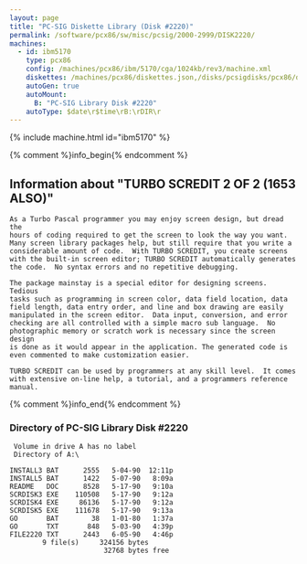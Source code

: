 ```yaml
---
layout: page
title: "PC-SIG Diskette Library (Disk #2220)"
permalink: /software/pcx86/sw/misc/pcsig/2000-2999/DISK2220/
machines:
  - id: ibm5170
    type: pcx86
    config: /machines/pcx86/ibm/5170/cga/1024kb/rev3/machine.xml
    diskettes: /machines/pcx86/diskettes.json,/disks/pcsigdisks/pcx86/diskettes.json
    autoGen: true
    autoMount:
      B: "PC-SIG Library Disk #2220"
    autoType: $date\r$time\rB:\rDIR\r
---
```


{% include machine.html id="ibm5170" %}

{% comment %}info_begin{% endcomment %}

## Information about "TURBO SCREDIT 2 OF 2 (1653 ALSO)"

    As a Turbo Pascal programmer you may enjoy screen design, but dread the
    hours of coding required to get the screen to look the way you want.
    Many screen library packages help, but still require that you write a
    considerable amount of code.  With TURBO SCREDIT, you create screens
    with the built-in screen editor; TURBO SCREDIT automatically generates
    the code.  No syntax errors and no repetitive debugging.
    
    The package mainstay is a special editor for designing screens. Tedious
    tasks such as programming in screen color, data field location, data
    field length, data entry order, and line and box drawing are easily
    manipulated in the screen editor.  Data input, conversion, and error
    checking are all controlled with a simple macro sub language.  No
    photographic memory or scratch work is necessary since the screen design
    is done as it would appear in the application. The generated code is
    even commented to make customization easier.
    
    TURBO SCREDIT can be used by programmers at any skill level.  It comes
    with extensive on-line help, a tutorial, and a programmers reference
    manual.
{% comment %}info_end{% endcomment %}


### Directory of PC-SIG Library Disk #2220

     Volume in drive A has no label
     Directory of A:\

    INSTALL3 BAT      2555   5-04-90  12:11p
    INSTALL5 BAT      1422   5-07-90   8:09a
    README   DOC      8528   5-17-90   9:10a
    SCRDISK3 EXE    110508   5-17-90   9:12a
    SCRDISK4 EXE     86136   5-17-90   9:12a
    SCRDISK5 EXE    111678   5-17-90   9:13a
    GO       BAT        38   1-01-80   1:37a
    GO       TXT       848   5-03-90   4:39p
    FILE2220 TXT      2443   6-05-90   4:46p
            9 file(s)     324156 bytes
                           32768 bytes free
